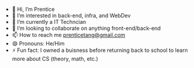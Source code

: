 - 👋 Hi, I’m Prentice
- 👀 I’m interested in back-end, infra, and WebDev
- 🌱 I’m currently a IT Techncian
- 💞️ I’m looking to collaborate on anything front-end/back-end
- 📫 How to reach me prenticetang@gmail.com
- 😄 Pronouns: He/Him
- ⚡ Fun fact: I owned a buisness before returning back to school to learn more about CS (theory, math, etc.)

<!---
prentang/prentang is a ✨ special ✨ repository because its `README.md` (this file) appears on your GitHub profile.
You can click the Preview link to take a look at your changes.
--->

